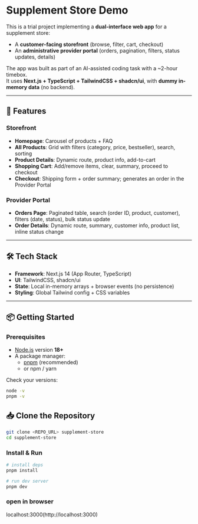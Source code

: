 # Supplement Store Demo

This is a trial project implementing a **dual-interface web app** for a supplement store:  
- A **customer-facing storefront** (browse, filter, cart, checkout)  
- An **administrative provider portal** (orders, pagination, filters, status updates, details)

The app was built as part of an AI-assisted coding task with a ~2-hour timebox.  
It uses **Next.js + TypeScript + TailwindCSS + shadcn/ui**, with **dummy in-memory data** (no backend).

---

## 🚀 Features

### Storefront
- **Homepage**: Carousel of products + FAQ
- **All Products**: Grid with filters (category, price, bestseller), search, sorting
- **Product Details**: Dynamic route, product info, add-to-cart
- **Shopping Cart**: Add/remove items, clear, summary, proceed to checkout
- **Checkout**: Shipping form + order summary; generates an order in the Provider Portal

### Provider Portal
- **Orders Page**: Paginated table, search (order ID, product, customer), filters (date, status), bulk status update
- **Order Details**: Dynamic route, summary, customer info, product list, inline status change

---

## 🛠️ Tech Stack

- **Framework**: Next.js 14 (App Router, TypeScript)
- **UI**: TailwindCSS, shadcn/ui
- **State**: Local in-memory arrays + browser events (no persistence)
- **Styling**: Global Tailwind config + CSS variables

---

## 📦 Getting Started

### Prerequisites

- [Node.js](https://nodejs.org/) version **18+**
- A package manager:
  - [pnpm](https://pnpm.io/) (recommended)  
  - or npm / yarn

Check your versions:
```bash
node -v
pnpm -v
```

## 📥 Clone the Repository
```bash
git clone <REPO_URL> supplement-store
cd supplement-store
```

### Install & Run
```bash
# install deps
pnpm install

# run dev server
pnpm dev
```

### open in browser
localhost:3000(http://localhost:3000)